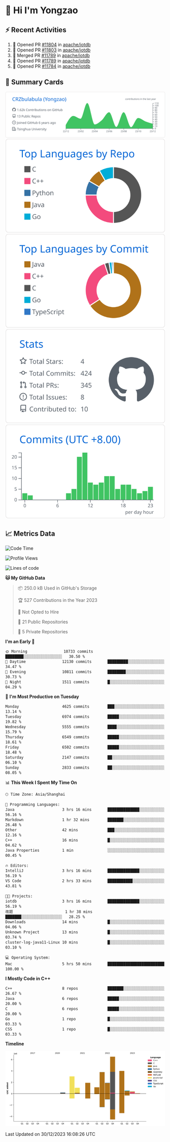 # 👋 Hi I'm Yongzao

## ⚡ Recent Activities
<!--START_SECTION:activity-->
1. 💪 Opened PR [#11804](https://github.com/apache/iotdb/pull/11804) in [apache/iotdb](https://github.com/apache/iotdb)
2. 💪 Opened PR [#11803](https://github.com/apache/iotdb/pull/11803) in [apache/iotdb](https://github.com/apache/iotdb)
3. 🎉 Merged PR [#11789](https://github.com/apache/iotdb/pull/11789) in [apache/iotdb](https://github.com/apache/iotdb)
4. 💪 Opened PR [#11789](https://github.com/apache/iotdb/pull/11789) in [apache/iotdb](https://github.com/apache/iotdb)
5. 💪 Opened PR [#11784](https://github.com/apache/iotdb/pull/11784) in [apache/iotdb](https://github.com/apache/iotdb)
<!--END_SECTION:activity-->

## 🎑 Summary Cards

[![](https://raw.githubusercontent.com/CRZbulabula/CRZbulabula/main/profile-summary-card-output/github/0-profile-details.svg)](https://github.com/vn7n24fzkq/github-profile-summary-cards)
[![](https://raw.githubusercontent.com/CRZbulabula/CRZbulabula/main/profile-summary-card-output/github/1-repos-per-language.svg)](https://github.com/vn7n24fzkq/github-profile-summary-cards) [![](https://raw.githubusercontent.com/CRZbulabula/CRZbulabula/main/profile-summary-card-output/github/2-most-commit-language.svg)](https://github.com/vn7n24fzkq/github-profile-summary-cards)
[![](https://raw.githubusercontent.com/CRZbulabula/CRZbulabula/main/profile-summary-card-output/github/3-stats.svg)](https://github.com/vn7n24fzkq/github-profile-summary-cards) [![](https://raw.githubusercontent.com/CRZbulabula/CRZbulabula/main/profile-summary-card-output/github/4-productive-time.svg)](https://github.com/vn7n24fzkq/github-profile-summary-cards)

## 📈 Metrics Data

<!--START_SECTION:waka-->
![Code Time](http://img.shields.io/badge/Code%20Time-526%20hrs%2011%20mins-blue)

![Profile Views](http://img.shields.io/badge/Profile%20Views-0-blue)

![Lines of code](https://img.shields.io/badge/From%20Hello%20World%20I%27ve%20Written-24.2%20million%20lines%20of%20code-blue)

**🐱 My GitHub Data** 

> 📦 250.0 kB Used in GitHub's Storage 
 > 
> 🏆 527 Contributions in the Year 2023
 > 
> 🚫 Not Opted to Hire
 > 
> 📜 21 Public Repositories 
 > 
> 🔑 5 Private Repositories 
 > 
**I'm an Early 🐤** 

```text
🌞 Morning                10733 commits       ████████░░░░░░░░░░░░░░░░░   30.50 % 
🌆 Daytime                12130 commits       █████████░░░░░░░░░░░░░░░░   34.47 % 
🌃 Evening                10811 commits       ████████░░░░░░░░░░░░░░░░░   30.73 % 
🌙 Night                  1511 commits        █░░░░░░░░░░░░░░░░░░░░░░░░   04.29 % 
```
📅 **I'm Most Productive on Tuesday** 

```text
Monday                   4625 commits        ███░░░░░░░░░░░░░░░░░░░░░░   13.14 % 
Tuesday                  6974 commits        █████░░░░░░░░░░░░░░░░░░░░   19.82 % 
Wednesday                5555 commits        ████░░░░░░░░░░░░░░░░░░░░░   15.79 % 
Thursday                 6549 commits        █████░░░░░░░░░░░░░░░░░░░░   18.61 % 
Friday                   6502 commits        █████░░░░░░░░░░░░░░░░░░░░   18.48 % 
Saturday                 2147 commits        ██░░░░░░░░░░░░░░░░░░░░░░░   06.10 % 
Sunday                   2833 commits        ██░░░░░░░░░░░░░░░░░░░░░░░   08.05 % 
```


📊 **This Week I Spent My Time On** 

```text
🕑︎ Time Zone: Asia/Shanghai

💬 Programming Languages: 
Java                     3 hrs 16 mins       ██████████████░░░░░░░░░░░   56.16 % 
Markdown                 1 hr 32 mins        ███████░░░░░░░░░░░░░░░░░░   26.48 % 
Other                    42 mins             ███░░░░░░░░░░░░░░░░░░░░░░   12.16 % 
C++                      16 mins             █░░░░░░░░░░░░░░░░░░░░░░░░   04.62 % 
Java Properties          1 min               ░░░░░░░░░░░░░░░░░░░░░░░░░   00.45 % 

🔥 Editors: 
IntelliJ                 3 hrs 16 mins       ██████████████░░░░░░░░░░░   56.19 % 
VS Code                  2 hrs 33 mins       ███████████░░░░░░░░░░░░░░   43.81 % 

🐱‍💻 Projects: 
iotdb                    3 hrs 16 mins       ██████████████░░░░░░░░░░░   56.19 % 
改题                       1 hr 38 mins        ███████░░░░░░░░░░░░░░░░░░   28.25 % 
Downloads                14 mins             █░░░░░░░░░░░░░░░░░░░░░░░░   04.06 % 
Unknown Project          13 mins             █░░░░░░░░░░░░░░░░░░░░░░░░   03.74 % 
cluster-log-java11-Linux 10 mins             █░░░░░░░░░░░░░░░░░░░░░░░░   03.10 % 

💻 Operating System: 
Mac                      5 hrs 50 mins       █████████████████████████   100.00 % 
```

**I Mostly Code in C++** 

```text
C++                      8 repos             ███████░░░░░░░░░░░░░░░░░░   26.67 % 
Java                     6 repos             █████░░░░░░░░░░░░░░░░░░░░   20.00 % 
C                        6 repos             █████░░░░░░░░░░░░░░░░░░░░   20.00 % 
Go                       1 repo              █░░░░░░░░░░░░░░░░░░░░░░░░   03.33 % 
CSS                      1 repo              █░░░░░░░░░░░░░░░░░░░░░░░░   03.33 % 
```



**Timeline**

![Lines of Code chart](https://raw.githubusercontent.com/CRZbulabula/CRZbulabula/main/assets/bar_graph.png)


 Last Updated on 30/12/2023 16:08:26 UTC
<!--END_SECTION:waka-->

